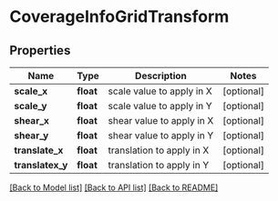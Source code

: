 # CoverageInfoGridTransform

## Properties
Name | Type | Description | Notes
------------ | ------------- | ------------- | -------------
**scale_x** | **float** | scale value to apply in X | [optional] 
**scale_y** | **float** | scale value to apply in Y | [optional] 
**shear_x** | **float** | shear value to apply in X | [optional] 
**shear_y** | **float** | shear value to apply in Y | [optional] 
**translate_x** | **float** | translation to apply in X | [optional] 
**translatex_y** | **float** | translation to apply in Y | [optional] 

[[Back to Model list]](../README.md#documentation-for-models) [[Back to API list]](../README.md#documentation-for-api-endpoints) [[Back to README]](../README.md)


